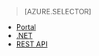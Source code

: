 > [AZURE.SELECTOR]
- [Portal](/documentation/articles/media-services-portal-check-job-progress)
- [.NET](/documentation/articles/media-services-check-job-progress)
- [REST API](/documentation/articles/media-services-rest-check-job-progress)

<!---HONumber=67-->